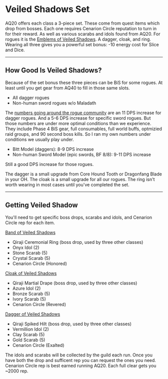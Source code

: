 # Veiled Shadows Set

AQ20 offers each class a 3-piece set. These come from quest items which drop from bosses. Each one requires Cenarion Circle reputation to turn in for their reward. As well as various scarabs and idols found from AQ20. For rogues it is the [Emblems of Veiled Shadows](https://classic.wowhead.com/item-set=498/emblems-of-veiled-shadows). A dagger, cloak, and ring. Wearing all three gives you a powerful set bonus: -10 energy cost for Slice and Dice.

*****

## How Good Is Veiled Shadows?

Because of the set bonus these three pieces can be BiS for some rogues. At least until you get gear from AQ40 to fill in those same slots.

*   All dagger rogues
*   Non-human sword rogues w/o Maladath

The [numbers going around the rogue community](http://classicroguecraft.com/p5-bis-list-aq-prio/) are an 11 DPS increase for dagger rogues. And a 5-6 DPS increase for specific sword rogues. But those numbers are under more optimal conditions than we experience. They include Phase 4 BiS gear, full consumables, full world buffs, optmizied raid groups, and 90 second boss kills. So I ran my own numbers under conditions we usually play under.

*   Bitt Model (daggers): 8-9 DPS increase
*   Non-human Sword Model (epic swords, BF 8/8): 9-11 DPS increase

Still a good DPS increase for those rogues.

The dagger is a small upgrade from Core Hound Tooth or Dragonfang Blade in your OH. The cloak is a small upgrade for all our rogues. The ring isn't worth wearing in most cases until you've completed the set.

*****

## Getting Veiled Shadow

You'll need to get specific boss drops, scarabs and idols, and Cenarion Circle rep for each item.

[Band of Veiled Shadows](https://classic.wowhead.com/item=21405/band-of-veiled-shadows)

*   Qiraji Ceremonial Ring (boss drop, used by three other classes)
*   Onyx Idol (2)
*   Stone Scarab (5)
*   Crystal Scarab (5)
*   Cenarion Circle (Honored)

[Cloak of Veiled Shadows](https://classic.wowhead.com/item=21406/cloak-of-veiled-shadows)

*   Qiraji Martial Drape (boss drop, used by three other classes)
*   Azure Idol (2)
*   Bronze Scarab (5)
*   Ivory Scarab (5)
*   Cenarion Circle (Revered)

[Dagger of Veiled Shadows](https://classic.wowhead.com/item=21404/dagger-of-veiled-shadows)

*   Qiraji Spiked Hilt (boss drop, used by three other classes)
*   Vermillion Idol (2)
*   Clay Scarab (5)
*   Gold Scarab (5)
*   Cenarion Circle (Exalted)

The idols and scarabs will be collected by the guild each run. Once you have both the drop and sufficent rep you can request the ones you need. Cenarion Circle rep is best earned running AQ20. Each full clear gets you ~2000 rep.
